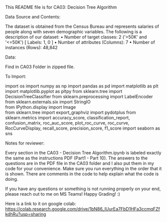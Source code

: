 This README file is for CA03: Decision Tree Algorithm

Data Source and Contents:

The dataset is obtained from the Census Bureau and represents salaries of people along with seven demographic variables. The following is a description of our dataset:
•	Number of target classes: 2 ('>50K' and '<=50K') [ Labels: 1, 0 ]
•	Number of attributes (Columns): 7
•	Number of instances (Rows): 48,842

Data:

Find in CA03 Folder in zipped file.

To Import:

import os
import numpy as np
import pandas as pd
import matplotlib as plt
import matplotlib.pyplot as pltpy
from sklearn.tree import DecisionTreeClassifier
from sklearn.preprocessing import LabelEncoder
from sklearn.externals.six import StringIO  
from IPython.display import Image  
from sklearn.tree import export_graphviz
import pydotplus
from sklearn.metrics import accuracy_score, classification_report, confusion_matrix, roc_auc_score, plot_roc_curve, roc_curve, RocCurveDisplay, recall_score, precision_score, f1_score
import seaborn as sns

Notes for reviewer:

Every section in the CA03 - Decision Tree Algorithm.ipynb is labeled exactly the same as the instructions PDF (Part1 - Part 10). The answers to the questions are in the PDF file in the CA03 folder and I also put them in my code for your convenience. Make sure you run everything in the order that it is shown. There are comments in the code to help explain what the code is doing. 

If you have any questions or something is not running properly on your end, please reach out to me on MS Teams! Happy Grading! :)

Here is a link to it on google colab: https://colab.research.google.com/drive/1bN86_lUurEa7FbD1HFa3ccmqFZfkdhRu?usp=sharing
